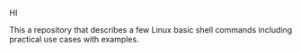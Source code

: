 HI

This a repository that describes a few Linux basic shell commands
including practical use cases with examples.

